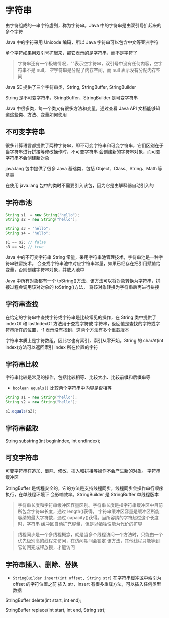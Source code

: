 # 字符串

由字符组成的一串字符虚列，称为字符串。Java 中的字符串是由双引号扩起来的多个字符

Java 中的字符采用 Unicode 编码，所以 Java 字符串可以包含中文等亚洲字符

单个字符如果用双引号扩起来，那它表示的是字符串，而不是字符了

> 字符串还有一个极端情况，""表示空字符串，双引号中没有任何内容，空字符串不是 null，
> 空字符串是分配了内存空间，而 null 表示没有分配内存空间

Java SE 提供了三个字符串类，String, StringBuffer, StringBuilder

String 是不可变字符串，StringBuffer，StringBuilder 是可变字符串

Java 中很多类，每一个类又有很多方法和变量，通过查看 Java API 文档能够知道这些类、方法、变量如何使用

## 不可变字符串

很多计算语言都提供了两种字符串，即不可变字符串和可变字符串，它们区别在于当字符串进行拼接等修改操作时，不可变字符串
会创建新的字符串对象，而可变字符串不会创建新对象

java.lang 包中提供了很多 Java 基础类，包括 Object、Class、String、Math 等基类

在使用 java.lang 包中的类时不需要引入该包，因为它是由解释器自动引入的

## 字符串池

```java
String s1  = new String("hello");
String s2 = new String("hello");

String s3 = "hello";
String s4 = "hello";

s1 == s2; // false
s3 == s4; // true
```

Java 中的不可变字符串 String 常量，采用字符串池管理技术，字符串池是一种字符串驻留技术。
会查找字符串池中对应字符串常量，如果已经存在把引用赋值给变量，否则创建字符串对象，并放入池中

Java 中所有对象都有一个 toString()方法，该方法可以将对象转换为字符串，拼接过程会调用该对对象的 toString()方法，
将该对象转换为字符串后再进行拼接

## 字符串查找

在给定的字符串中查找字符或字符串是比较常见的操作，在 String 类中提供了 indexOf 和 lastIndexOf 方法用于查找字符或
字符串，返回值是查找的字符或字符串所在的位置，-1 表示没有找到，这两个方法有多个重载版本

字符串本质上是字符数组，因此它也有索引，索引从零开始。String 的 charAt(int index)方法可以返回索引 index 所在位置的字符

## 字符串比较

字符串比较是常见的操作，包括比较相等、比较大小、比较前缀和后缀串等

- `boolean equals()` 比较两个字符串中内容是否相等

```java
String s1 = new String("hello");
String s2 = new String("hello");

s1.equals(s2);
```

## 字符串截取

String substring(int beginIndex, int endIndex);

## 可变字符串

可变字符串在追加、删除、修改、插入和拼接等操作不会产生新的对象。
字符串缓冲区

StringBuffer 是线程安全的，它的方法是支持线程同步，线程同步会操作串行顺序执行，在单线程环境下
会影响效率。StringBuilder 是 StringBuffer 单线程版本

> 字符串长度和字符串缓冲区容量区别。字符串长度是指字符串缓冲区中目前所包含字符串长度，通过 length()获得，
> 字符串缓冲区容量是缓冲区所能容纳的最大字符数，通过 capacity()获得。当所容纳的字符超过这个长度时，字符串
> 缓冲区自动扩充容量，但是以牺牲性能为代价的扩容

> 线程同步是一个多线程概念，就是当多个线程访问一个方法时，只能由一个优先级别高的线程先访问，在访问期间会锁定
> 该方法，其他线程只能等到它访问完成释放锁，才能访问

## 字符串插入、删除、替换

- `StringBuilder insert(int offset, String str)` 在字符串缓冲区中索引为 offset 的字符位置之前
  插入 str，insert 有很多重载方法，可以插入任何类型数据

StringBuffer delete(int start, int end);

StringBuffer replace(int start, int end, String str);
